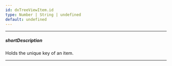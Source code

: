 ```yaml
---
id: dxTreeViewItem.id
type: Number | String | undefined
default: undefined
---
```

---
##### shortDescription
Holds the unique key of an item.

---
<!-- Description goes here -->
